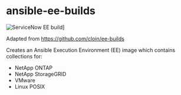 # ansible-ee-builds
![ServiceNow EE build](https://github.com/joshedmonds/ansible-ee-builds/actions/workflows/iac-ee-build.yml/badge.svg)]

Adapted from https://github.com/cloin/ee-builds

Creates an Ansible Execution Environment (EE) image which contains collections for:

* NetApp ONTAP
* NetApp StorageGRID
* VMware
* Linux POSIX